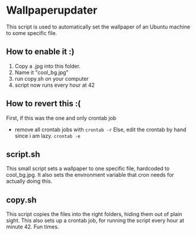 # Wallpaperupdater
This script is used to automatically set the wallpaper of an Ubuntu machine to some specific file.

## How to enable it :)
1. Copy a .jpg into this folder.
2. Name it "cool_bg.jpg"
3. run copy.sh on your computer
4. script now runs every hour at 42

## How to revert this :(
First, if this was the one and only crontab job
* remove all crontab jobs with
```crontab -r```
Else, edit the crontab by hand since i am lazy.
```crontab -e```

## script.sh
This small script sets a wallpaper to one specific file, hardcoded to cool_bg.jpg.
It also sets the environment variable that cron needs for actually doing this.

## copy.sh
This script copies the files into the right folders, hiding them out of plain sight.
This also sets up a crontab job, for running the script every hour at minute 42. Fun times.
